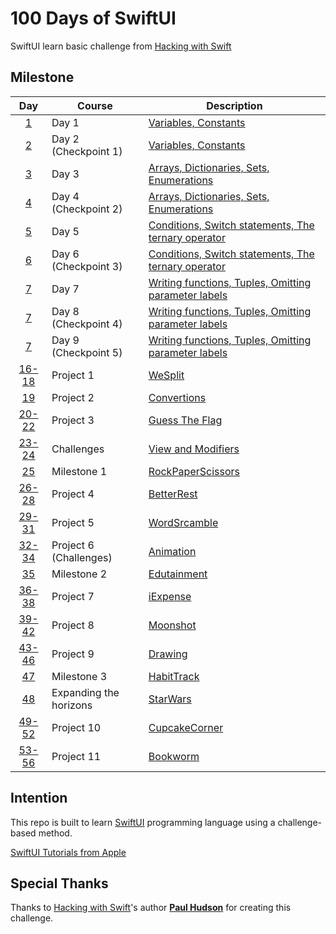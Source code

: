 # 100 Days of SwiftUI

SwiftUI learn basic challenge from [Hacking with Swift](https://www.hackingwithswift.com/100/swiftui)

## Milestone

| Day | Course | Description |
|:---:|--------|-------------|
|[1](https://www.hackingwithswift.com/100/swiftui/1)| Day 1 | [Variables, Constants](https://github.com/chxenia/100-Days-Of-SwiftUI/tree/main/Day%2001) |
|[2](https://www.hackingwithswift.com/100/swiftui/2)| Day 2 (Checkpoint 1) | [Variables, Constants](https://github.com/chxenia/100-Days-Of-SwiftUI/tree/main/Day%2002) |
|[3](https://www.hackingwithswift.com/100/swiftui/3)| Day 3 | [Arrays, Dictionaries, Sets, Enumerations](https://github.com/chxenia/100-Days-Of-SwiftUI/tree/main/Day%2003) |
|[4](https://www.hackingwithswift.com/100/swiftui/4)| Day 4 (Checkpoint 2) | [Arrays, Dictionaries, Sets, Enumerations](https://github.com/chxenia/100-Days-Of-SwiftUI/tree/main/Day%2004) |
|[5](https://www.hackingwithswift.com/100/swiftui/5)| Day 5 | [Conditions, Switch statements, The ternary operator](https://github.com/chxenia/100-Days-Of-SwiftUI/tree/main/Day%2005) |
|[6](https://www.hackingwithswift.com/100/swiftui/6)| Day 6 (Checkpoint 3)| [Conditions, Switch statements, The ternary operator](https://github.com/chxenia/100-Days-Of-SwiftUI/tree/main/Day%2006) |
|[7](https://www.hackingwithswift.com/100/swiftui/7)| Day 7 | [Writing functions, Tuples, Omitting parameter labels](https://github.com/chxenia/100-Days-Of-SwiftUI/tree/main/Day%2007) |
|[7](https://www.hackingwithswift.com/100/swiftui/7)| Day 8 (Checkpoint 4)| [Writing functions, Tuples, Omitting parameter labels](https://github.com/chxenia/100-Days-Of-SwiftUI/tree/main/Day%2008) |
|[7](https://www.hackingwithswift.com/100/swiftui/7)| Day 9 (Checkpoint 5)| [Writing functions, Tuples, Omitting parameter labels](https://github.com/chxenia/100-Days-Of-SwiftUI/tree/main/Day%2009) |
|[16-18](https://www.hackingwithswift.com/100/swiftui/16)| Project 1 | [WeSplit](https://github.com/chxenia/100-Days-Of-SwiftUI/tree/main/Days%2016-18%20(WeSplit)) |
|[19](https://www.hackingwithswift.com/100/swiftui/19)| Project 2 | [Convertions](https://github.com/chxenia/100-Days-Of-SwiftUI/tree/main/Day%2019%20(Challenge)) |
|[20-22](https://www.hackingwithswift.com/100/swiftui/22)| Project 3 | [Guess The Flag](https://github.com/chxenia/100-Days-Of-SwiftUI/tree/main/Days%2020-22%20(Guess%20the%20Flag)) |
|[23-24](https://www.hackingwithswift.com/100/swiftui/24)| Challenges | [View and Modifiers](https://github.com/chxenia/100-Days-Of-SwiftUI/tree/main/Days%2023-24%20(Views%20and%20modifiers)) |
|[25](https://www.hackingwithswift.com/100/swiftui/24)| Milestone 1 | [RockPaperScissors](https://github.com/chxenia/100-Days-Of-SwiftUI/tree/main/Day%2025%20(Milestone%201:%20RockPaperScissors)) |
|[26-28](https://www.hackingwithswift.com/100/swiftui/26)| Project 4 | [BetterRest](https://github.com/chxenia/100-Days-Of-SwiftUI/tree/main/Days%2026-28%20(Better%20Rest))|
|[29-31](https://www.hackingwithswift.com/100/swiftui/29)| Project 5 | [WordSrcamble](https://github.com/chxenia/100-Days-Of-SwiftUI/tree/main/Days%2029-31%20(Word%20Scramble)) |
|[32-34](https://www.hackingwithswift.com/100/swiftui/32)| Project 6 (Challenges) | [Animation](https://github.com/chxenia/100-Days-Of-SwiftUI/tree/main/Days%2032-34%20(Animation)) |
|[35](https://www.hackingwithswift.com/100/swiftui/35)| Milestone 2| [Edutainment](https://github.com/chxenia/100-Days-Of-SwiftUI/tree/main/Day%2035%20(Milestone%202:%20Edutainment)) |
|[36-38](https://www.hackingwithswift.com/100/swiftui/36)| Project 7 | [iExpense](https://github.com/chxenia/100-Days-Of-SwiftUI/tree/main/Days%2036-38%20(iExpense)) |
|[39-42](https://www.hackingwithswift.com/100/swiftui/39)| Project 8 | [Moonshot](https://github.com/chxenia/100-Days-Of-SwiftUI/tree/main/Days%2039-42%20(Moonshot)%20) |
|[43-46](https://www.hackingwithswift.com/100/swiftui/43)| Project 9 | [Drawing](https://github.com/chxenia/100-Days-Of-SwiftUI/tree/main/Days%2043-46%20(Drawing)) |
|[47](https://www.hackingwithswift.com/100/swiftui/47)| Milestone 3 | [HabitTrack](https://github.com/chxenia/100-Days-Of-SwiftUI/tree/main/Day%2047%20(Milestone%203:%20HabitTrack)) |
|[48](https://www.hackingwithswift.com/100/swiftui/48)| Expanding the horizons | [StarWars]() |
|[49-52](https://www.hackingwithswift.com/100/swiftui/47)| Project 10 | [CupcakeCorner](https://github.com/chxenia/100-Days-Of-SwiftUI/tree/main/Days%2049-52%20(CupcakeCorner)) |
|[53-56](https://www.hackingwithswift.com/100/swiftui/53)| Project 11 | [Bookworm](https://github.com/chxenia/100-Days-Of-SwiftUI/tree/main/Days%2053-56%20(Bookworm)) |



## Intention

This repo is built to learn [SwiftUI](https://developer.apple.com/swiftui/) programming language using a challenge-based method.

[SwiftUI Tutorials from Apple](https://developer.apple.com/tutorials/SwiftUI)

## Special Thanks

Thanks to [Hacking with Swift](https://www.hackingwithswift.com/)'s author [**Paul Hudson**](https://www.hackingwithswift.com/about) for creating this challenge.
